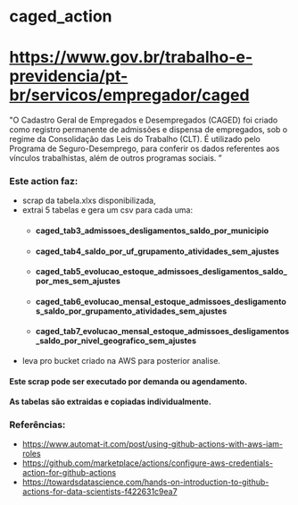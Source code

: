 # caged_action
# https://www.gov.br/trabalho-e-previdencia/pt-br/servicos/empregador/caged
"O Cadastro Geral de Empregados e Desempregados (CAGED) foi criado como registro permanente de admissões e dispensa de empregados, sob o regime da Consolidação das Leis do Trabalho (CLT). É utilizado pelo Programa de Seguro-Desemprego, para conferir os dados referentes aos vínculos trabalhistas, além de outros programas sociais.
”

### Este action faz:
- scrap da tabela.xlxs disponibilizada, 
- extrai 5 tabelas e gera um csv para cada uma:
   - #### caged_tab3_admissoes_desligamentos_saldo_por_municipio
   - #### caged_tab4_saldo_por_uf_grupamento_atividades_sem_ajustes
   - #### caged_tab5_evolucao_estoque_admissoes_desligamentos_saldo_por_mes_sem_ajustes
   - #### caged_tab6_evolucao_mensal_estoque_admissoes_desligamentos_saldo_por_grupamento_atividades_sem_ajustes
   - #### caged_tab7_evolucao_mensal_estoque_admissoes_desligamentos_saldo_por_nivel_geografico_sem_ajustes
- leva pro bucket criado na AWS para posterior analise.

 #### Este scrap pode ser executado por demanda ou agendamento.
 #### As tabelas são extraidas e copiadas individualmente.

### Referências:
- https://www.automat-it.com/post/using-github-actions-with-aws-iam-roles
- https://github.com/marketplace/actions/configure-aws-credentials-action-for-github-actions
- https://towardsdatascience.com/hands-on-introduction-to-github-actions-for-data-scientists-f422631c9ea7
